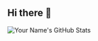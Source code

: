 ## Hi there 👋

![Your Name's GitHub Stats](https://github-readme-stats.vercel.app/api?username=jarnolooij&show_icons=true&theme=github_dark_dimmed)
